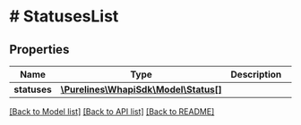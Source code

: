 # # StatusesList

## Properties

Name | Type | Description | Notes
------------ | ------------- | ------------- | -------------
**statuses** | [**\Purelines\WhapiSdk\Model\Status[]**](Status.md) |  | [optional]

[[Back to Model list]](../../README.md#models) [[Back to API list]](../../README.md#endpoints) [[Back to README]](../../README.md)
